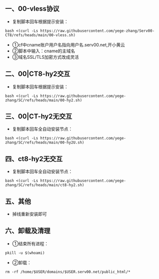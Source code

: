 ## 一、00-vless协议
* 复制脚本回车根据提示安装：
```
bash <(curl -Ls https://raw.githubusercontent.com/yege-zhang/Serv00-CT8/refs/heads/main/00-vless.sh)
```
* ①cf中cname账户用户名指向用户名.serv00.net,开小黄云
* ②脚本中输入：cname的主域名
* ③域名SSL/TLS加密方式改成灵活
## 二、00|CT8-hy2交互
* 复制脚本回车根据提示安装：
```
bash <(curl -Ls https://raw.githubusercontent.com/yege-zhang/SC/refs/heads/main/00-hy2.sh)
```
## 三、00|CT-hy2无交互
* 复制脚本回车全自动安装节点：
```
bash <(curl -Ls https://raw.githubusercontent.com/yege-zhang/SC/refs/heads/main/00-hy2U.sh)
```
## 四、ct8-hy2无交互
* 复制脚本回车全自动安装节点：
```
bash <(curl -Ls https://raw.githubusercontent.com/yege-zhang/SC/refs/heads/main/ct8-hy2.sh)
```
## 五、其他
*  掉线重新安装即可
## 六、卸载及清理
*  ①结束所有进程：
```
pkill -u $(whoami)
```

*  ②卸载：
```
rm -rf /home/$USER/domains/$USER.serv00.net/public_html/*
```
